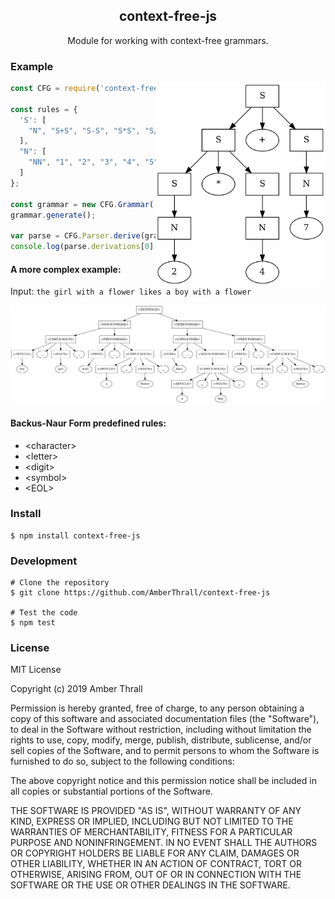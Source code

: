 <h2 align="center">
  context-free-js
</h2>
<p align="center">
  Module for working with context-free grammars.
</p>

### Example

  <img align="right" width="auto" height="325" src="example.png">

  ```js
  const CFG = require('context-free-js');

  const rules = {
    'S': [
      "N", "S+S", "S-S", "S*S", "S/S", "(S)"
    ],
    "N": [
      "NN", "1", "2", "3", "4", "5", "6", "7", "8", "9", "0"
    ]
  };

  const grammar = new CFG.Grammar('S', rules);
  grammar.generate();

  var parse = CFG.Parser.derive(grammar, "2*4+7");
  console.log(parse.derivations[0].toDOT());
  ```

#### A more complex example:

Input: ``the girl with a flower likes a boy with a flower``

<img src="example2.png" />

#### Backus-Naur Form predefined rules:

- \<character\>
- \<letter\>
- \<digit\>
- \<symbol\>
- \<EOL\>

### Install

  ```
  $ npm install context-free-js
  ```

### Development

  ```
  # Clone the repository
  $ git clone https://github.com/AmberThrall/context-free-js

  # Test the code
  $ npm test
  ```

### License

MIT License

Copyright (c) 2019 Amber Thrall

Permission is hereby granted, free of charge, to any person obtaining a copy
of this software and associated documentation files (the "Software"), to deal
in the Software without restriction, including without limitation the rights
to use, copy, modify, merge, publish, distribute, sublicense, and/or sell
copies of the Software, and to permit persons to whom the Software is
furnished to do so, subject to the following conditions:

The above copyright notice and this permission notice shall be included in all
copies or substantial portions of the Software.

THE SOFTWARE IS PROVIDED "AS IS", WITHOUT WARRANTY OF ANY KIND, EXPRESS OR
IMPLIED, INCLUDING BUT NOT LIMITED TO THE WARRANTIES OF MERCHANTABILITY,
FITNESS FOR A PARTICULAR PURPOSE AND NONINFRINGEMENT. IN NO EVENT SHALL THE
AUTHORS OR COPYRIGHT HOLDERS BE LIABLE FOR ANY CLAIM, DAMAGES OR OTHER
LIABILITY, WHETHER IN AN ACTION OF CONTRACT, TORT OR OTHERWISE, ARISING FROM,
OUT OF OR IN CONNECTION WITH THE SOFTWARE OR THE USE OR OTHER DEALINGS IN THE
SOFTWARE.
